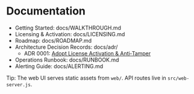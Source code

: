 # Documentation

- Getting Started: docs/WALKTHROUGH.md
- Licensing & Activation: docs/LICENSING.md
- Roadmap: docs/ROADMAP.md
- Architecture Decision Records: docs/adr/
  - ADR 0001: [Adopt License Activation & Anti‑Tamper](docs/adr/0001-adopt-license-activation-and-anti-tamper.md)
- Operations Runbook: docs/RUNBOOK.md
 - Alerting Guide: docs/ALERTING.md

Tip: The web UI serves static assets from `web/`. API routes live in `src/web-server.js`.
